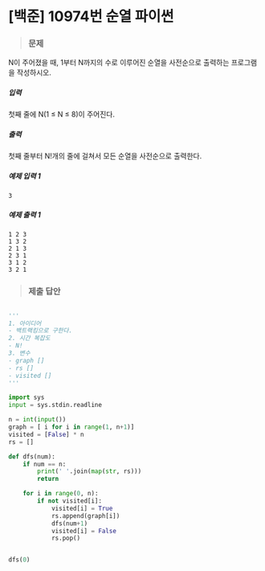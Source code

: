 # [백준] 10974번 순열 파이썬

> ### 문제

N이 주어졌을 때, 1부터 N까지의 수로 이루어진 순열을 사전순으로 출력하는 프로그램을 작성하시오.

##### 입력

첫째 줄에 N(1 ≤ N ≤ 8)이 주어진다. 

##### 출력

첫째 줄부터 N!개의 줄에 걸쳐서 모든 순열을 사전순으로 출력한다.

##### 예제 입력 1

```
3
```

##### 예제 출력 1

```
1 2 3
1 3 2
2 1 3
2 3 1
3 1 2
3 2 1
```

> ### 제출 답안

```python

'''
1. 아이디어
- 백트랙킹으로 구한다.
2. 시간 복잡도
- N!
3. 변수
- graph []
- rs []
- visited []
'''

import sys
input = sys.stdin.readline

n = int(input())
graph = [ i for i in range(1, n+1)]
visited = [False] * n
rs = []

def dfs(num):
    if num == n:
        print(' '.join(map(str, rs)))
        return

    for i in range(0, n):
        if not visited[i]:
            visited[i] = True
            rs.append(graph[i])
            dfs(num+1)
            visited[i] = False
            rs.pop()


dfs(0)
```

